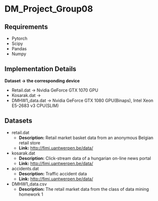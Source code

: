 # DM_Project_Group08

## Requirements
* Pytorch
* Scipy
* Pandas
* Numpy

## Implementation Details
**Dataset → the corresponding device**
* Retail.dat → Nvidia GeForce GTX 1070 GPU
* Kosarak.dat → 
* DMHW1_data.dat → Nvidia GeForce GTX 1080 GPU(Binaps), Intel Xeon E5-2683 v3 CPU(SLIM)

## Datasets
* retail.dat
  * **Description:** Retail market basket data from an anonymous Belgian retail store
  * **Link:** http://fimi.uantwerpen.be/data/ 
* kosarak.dat
  * **Description:** Click-stream data of a hungarian on-line news portal
  * **Link:** http://fimi.uantwerpen.be/data/ 
* accidents.dat
  * **Description:** Traffic accident data
  * **Link:** http://fimi.uantwerpen.be/data/ 
* DMHW1_data.csv
  * **Description:** The retail market data from the class of data mining homework 1

